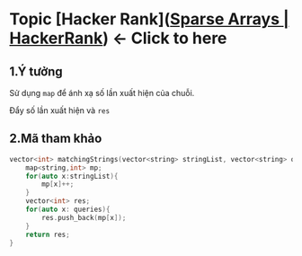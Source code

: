 # Topic [Hacker Rank]([Sparse Arrays | HackerRank](https://www.hackerrank.com/challenges/sparse-arrays/problem?isFullScreen=true)) <- Click to here

## 1.Ý tưởng

Sử dụng `map` để ánh xạ số lần xuất hiện của chuỗi.

Đẩy số lần xuất hiện và `res`

## 2.Mã tham khảo

```cpp
vector<int> matchingStrings(vector<string> stringList, vector<string> queries) {
    map<string,int> mp;
    for(auto x:stringList){
        mp[x]++;
    }
    vector<int> res;
    for(auto x: queries){
        res.push_back(mp[x]);
    }
    return res;
}
```
